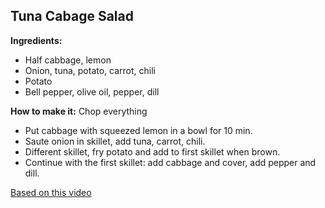 ## Tuna Cabage Salad

**Ingredients:**
* Half cabbage, lemon
* Onion, tuna, potato, carrot, chili
* Potato
* Bell pepper, olive oil, pepper, dill

**How to make it:**
Chop everything

* Put cabbage with squeezed lemon in a bowl for 10 min.
* Saute onion in skillet, add tuna, carrot, chili.
* Different skillet, fry potato and add to first skillet when brown.
* Continue with the first skillet: add cabbage and cover, add pepper and dill.

[Based on this video](https://www.youtube.com/watch?v=53k1btYR8t8)
